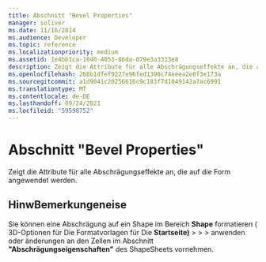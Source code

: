 ```yaml
---
title: Abschnitt "Bevel Properties"
manager: soliver
ms.date: 11/16/2014
ms.audience: Developer
ms.topic: reference
ms.localizationpriority: medium
ms.assetid: 1e4bb1ca-1840-4053-86da-079e3a3313e8
description: Zeigt die Attribute für alle Abschrägungseffekte an, die auf die Form angewendet werden.
ms.openlocfilehash: 268b1dfef9227e96fed1396c74eeea2e6f3e173a
ms.sourcegitcommit: a1d9041c20256616c9c183f7d1049142a7ac6991
ms.translationtype: MT
ms.contentlocale: de-DE
ms.lasthandoff: 09/24/2021
ms.locfileid: "59598752"
---
```

# <a name="bevel-properties-section"></a>Abschnitt "Bevel Properties"

Zeigt die Attribute für alle Abschrägungseffekte an, die auf die Form angewendet werden. 
  
## <a name="remarks"></a>HinwBemerkungeneise

Sie können eine Abschrägung auf ein Shape im Bereich **Shape** formatieren ( 3D-Optionen für Die Formatvorlagen für Die **Startseite)**  >    >    >  anwenden oder änderungen an den Zellen im Abschnitt **"Abschrägungseigenschaften"** des ShapeSheets vornehmen. 
  

